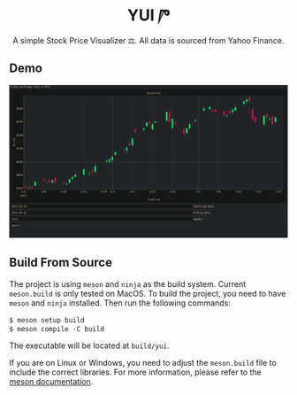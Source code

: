 <h1 align="center">
YUI Ⱓ
</h1>

<p align="center">
A simple Stock Price Visualizer ⚖️. All data is sourced from Yahoo Finance.
</p>

## Demo

<p align="center">
  <img width="600" src="public/yui.png">
</p>

## Build From Source

The project is using `meson` and `ninja` as the build system. Current `meson.build` is only tested on MacOS. To build the project, you need to have `meson` and `ninja` installed. Then run the following commands:

```
$ meson setup build
$ meson compile -C build
```

The executable will be located at `build/yui`.

If you are on Linux or Windows, you need to adjust the `meson.build` file to include the correct libraries. For more information, please refer to the [meson documentation](https://mesonbuild.com/).
